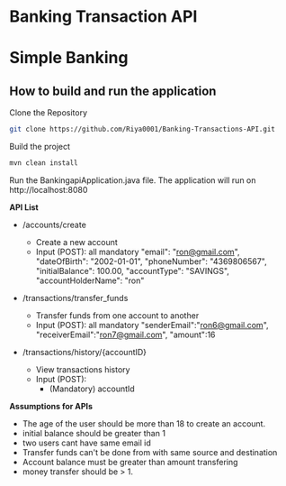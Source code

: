 # Banking Transaction API
# Simple Banking

## How to build and run the application

Clone the Repository

```bash
git clone https://github.com/Riya0001/Banking-Transactions-API.git
```
 

Build the project

```bash
mvn clean install
```

Run the BankingapiApplication.java file. The application will run on http://localhost:8080

**API List**

- /accounts/create
  - Create a new account
  - Input (POST): all mandatory
    "email": "ron@gmail.com",
    "dateOfBirth": "2002-01-01",
    "phoneNumber": "4369806567",
    "initialBalance": 100.00,
    "accountType": "SAVINGS",
    "accountHolderName": "ron"
    
- /transactions/transfer_funds 
  - Transfer funds from one account to another
  - Input (POST): all mandatory
    "senderEmail":"ron6@gmail.com",
    "receiverEmail":"ron7@gmail.com",
    "amount":16

- /transactions/history/{accountID}
  - View transactions history
  - Input (POST):
      - (Mandatory) accountId

**Assumptions for APIs**
- The age of the user should be more than 18 to create an account.
- initial balance should be greater than 1
- two users cant have same email id
- Transfer funds can't be done from with same source and destination
- Account balance must be greater than amount transfering
- money transfer should be > 1.
